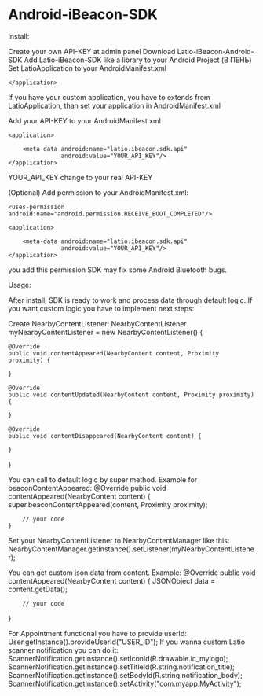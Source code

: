Android-iBeacon-SDK
===================

Install:

Create your own API-KEY at admin panel
Download Latio-iBeacon-Android-SDK
Add Latio-iBeacon-SDK like a library to your Android Project
(В ПЕНЬ) Set LatioApplication to your AndroidManifest.xml
<?xml version="1.0" encoding="utf-8"?>
<manifest xmlns:android="http://schemas.android.com/apk/res/android">
    <application android:name=”latio.ibeacon.sdk.LatioApplication”>

    </application>
</manifest>

If you have your custom application, you have to extends from LatioApplication, than set your application in AndroidManifest.xml

Add your API-KEY to your AndroidManifest.xml
<?xml version="1.0" encoding="utf-8"?>
<manifest xmlns:android="http://schemas.android.com/apk/res/android">

    <application>

        <meta-data android:name="latio.ibeacon.sdk.api"
                   android:value="YOUR_API_KEY"/>
    </application>
</manifest>
YOUR_API_KEY change to your real API-KEY

(Optional) Add permission to your AndroidManifest.xml:
<?xml version="1.0" encoding="utf-8"?>
<manifest xmlns:android="http://schemas.android.com/apk/res/android">

    <uses-permission android:name="android.permission.RECEIVE_BOOT_COMPLETED"/>

    <application>

        <meta-data android:name="latio.ibeacon.sdk.api"
                   android:value="YOUR_API_KEY"/>
    </application>
</manifest>

you add this permission SDK may fix some Android Bluetooth bugs.




Usage:

After install, SDK is ready to work and process data through default logic.
If you want custom logic you have to implement next steps:

Create NearbyContentListener:
NearbyContentListener myNearbyContentListener = new NearbyContentListener() {

    @Override
    public void contentAppeared(NearbyContent content, Proximity proximity) {

    }

    @Override
    public void contentUpdated(NearbyContent content, Proximity proximity) {

    }

    @Override
    public void contentDisappeared(NearbyContent content) {
       
    }
}

You can call to default logic by super method. 
            Example for beaconContentAppeared:
	@Override
    	public void contentAppeared(NearbyContent content) {
	    super.beaconContentAppeared(content, Proximity proximity);

	    // your code
   	}

Set your NearbyContentListener to NearbyContentManager like this:
NearbyContentManager.getInstance().setListener(myNearbyContentListener);

You can get custom json data from content. 
Example:
@Override
public void contentAppeared(NearbyContent content) {
        JSONObject data = content.getData();

        // your code
}

For Appointment functional you have to provide userId:
User.getInstance().provideUserId("USER_ID");
If you wanna custom Latio scanner notification you can do it:
ScannerNotification.getInstance().setIconId(R.drawable.ic_mylogo);
ScannerNotification.getInstance().setTitleId(R.string.notification_title);
ScannerNotification.getInstance().setBodyId(R.string.notification_body);
ScannerNotification.getInstance().setActivity("com.myapp.MyActivity");

